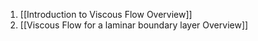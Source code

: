 
1) [[Introduction to Viscous Flow Overview]]
2) [[Viscous Flow for a laminar boundary layer Overview]]
